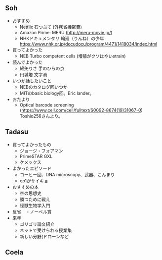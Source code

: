 ## Soh
- おすすめ
  - Netflix 石つぶて (外務省機密費)
  - Amazon Prime: MERU (http://meru-movie.jp/)
  - NHKドキュメンタリ 輪廻（りんね）の少年 https://www.nhk.or.jp/docudocu/program/4471/1418034/index.html
- 買ってよかった
  - NEB Turbo competent cells (増殖がクソはやいstrain)
- 読んでよかった
  - 綿矢りさ 手のひらの京
  - 円城塔 文字渦
- いつか話したいこと
  - NEBのカタログ回いつか
  - MITのbasic biology回。Eric lander。
- おたより
  - Optical barcode screening (https://www.cell.com/cell/fulltext/S0092-8674(19)31067-0) Toshio256さんより。
  
## Tadasu
- 買ってよかったもの 
  - ジョージ・フォアマン
  - PrimeSTAR GXL
  - ケメックス
- よかったエピソード
  - コーヒー回、DNA microscopy、武器、こんまり
  - ep1がサイキョ
- おすすめの本
  - 空の思想史
  - 勝つために戦え
  - 怪獣生物学入門
- 反省
　- ノーベル賞
- 来年
  - ゴリゴリ論文紹介
  - ネットで受けられる授業集
  - 新しい分野(ドローンなど

## Coela
